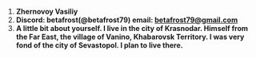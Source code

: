 1.  **Zhernovoy Vasiliy**
2.  **Discord: betafrost(@betafrost79) email: betafrost79@gmail.com** 
3.  **A little bit about yourself. I live in the city of Krasnodar. Himself from the Far East, the village of Vanino, Khabarovsk Territory. I was very fond of the city of Sevastopol. I plan to live there.**